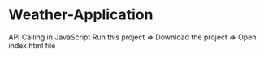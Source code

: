 # Weather-Application
API Calling in JavaScript
Run this project => Download the project => Open index.html file 
